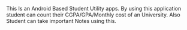This Is an Android Based Student Utility apps. By using this application student can count their CGPA/GPA/Monthly cost of an University. Also Student can take important Notes using this.
